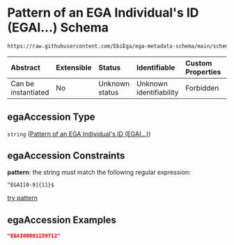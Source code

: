 # Pattern of an EGA Individual's ID (EGAI...) Schema

```txt
https://raw.githubusercontent.com/EbiEga/ega-metadata-schema/main/schemas/EGA.common-definitions.json#/definitions/objectIdAndObjectTypeCheck/anyOf/11/properties/objectId/properties/egaAccession
```



| Abstract            | Extensible | Status         | Identifiable            | Custom Properties | Additional Properties | Access Restrictions | Defined In                                                                                           |
| :------------------ | :--------- | :------------- | :---------------------- | :---------------- | :-------------------- | :------------------ | :--------------------------------------------------------------------------------------------------- |
| Can be instantiated | No         | Unknown status | Unknown identifiability | Forbidden         | Allowed               | none                | [EGA.common-definitions.json\*](../../../schemas/EGA.common-definitions.json "open original schema") |

## egaAccession Type

`string` ([Pattern of an EGA Individual's ID (EGAI...)](ega-4-definitions-check-that-the-objectids-accession-pattern-and-objecttype-match-anyof-individual-objectid-and-objecttype-check-properties-objectid-properties-pattern-of-an-ega-individuals-id-egai.md))

## egaAccession Constraints

**pattern**: the string must match the following regular expression:&#x20;

```regexp
^EGAI[0-9]{11}$
```

[try pattern](https://regexr.com/?expression=%5EEGAI%5B0-9%5D%7B11%7D%24 "try regular expression with regexr.com")

## egaAccession Examples

```json
"EGAI00001159712"
```
